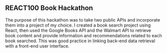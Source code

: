 ## REACT100 Book Hackathon

The purpose of this hackathon was to take two public APIs and incorporate them into a project of my choice. I created a book search project using React, then used the Google Books API and the Walmart API to retrieve book content and provide information and recommendations related to each book searched. This was good practice in linking back-end data retrieval with a front-end user interface.